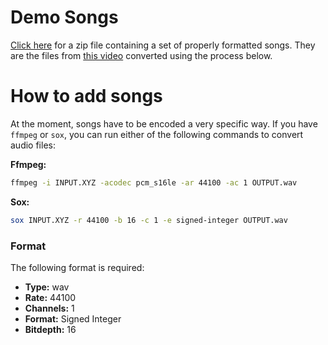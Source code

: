 # Demo Songs

[Click here](https://drive.google.com/file/d/1hMaEgZNCcw5u2xtwcfdJU2p2pHMf3_y9/view?usp=sharing) for a zip file containing a set of properly formatted songs. They are the files from [this video](https://www.youtube.com/watch?v=WXRweSJNEyA) converted using the process below.

# How to add songs

At the moment, songs have to be encoded a very specific way. If you have `ffmpeg` or `sox`, you can run either of the following commands to convert audio files:

**Ffmpeg:**

```bash
ffmpeg -i INPUT.XYZ -acodec pcm_s16le -ar 44100 -ac 1 OUTPUT.wav
```

**Sox:**

```bash
sox INPUT.XYZ -r 44100 -b 16 -c 1 -e signed-integer OUTPUT.wav
```

### Format

The following format is required:

 - **Type:** wav
 - **Rate:** 44100
 - **Channels:** 1
 - **Format:** Signed Integer
 - **Bitdepth:** 16

